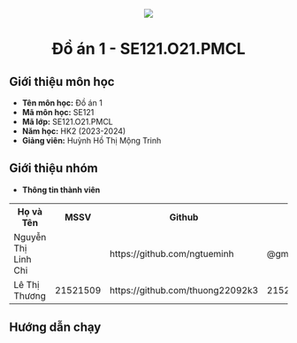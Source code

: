 <p align="center">
   <a href="https://www.uit.edu.vn/">
      <img src="https://i.imgur.com/WmMnSRt.png" border="none">
   </a>
</p>
<h1 align="center">
   Đồ án 1 - SE121.O21.PMCL
</h1>

<h2>
   Giới thiệu môn học   
</h2>

- **Tên môn học:** Đồ án 1 
- **Mã môn học:** SE121
- **Mã lớp:**  SE121.O21.PMCL
- **Năm học:** HK2 (2023-2024)
- **Giảng viên:** Huỳnh Hồ Thị Mộng Trinh

<h2>
   Giới thiệu nhóm
</h2>

- **Thông tin thành viên** 

<table align="center">
      <tr>
       <th>Họ và Tên</th>
       <th>MSSV</th>
       <th>Github</th>
       <th>Email</th>
      </tr>
      <tr>
       <td>Nguyễn Thị Linh Chi</td>
       <td></td>
       <td>https://github.com/ngtueminh</td>
       <td>@gm.uit.edu.vn</td>  
      </tr>
      <tr>
       <td>Lê Thị Thương</td>
       <td>21521509</td>
       <td>https://github.com/thuong22092k3</td>
       <td>21521509@gm.uit.edu.vn</td>  
      </tr>
</table>

<h2>
   Hướng dẫn chạy
</h2>
